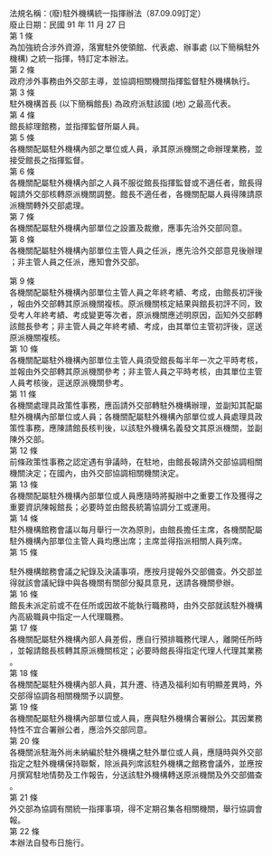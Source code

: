 法規名稱：(廢)駐外機構統一指揮辦法（87.09.09訂定）  
廢止日期：民國 91 年 11 月 27 日  
第 1 條  
為加強統合涉外資源，落實駐外使領館、代表處、辦事處 (以下簡稱駐外  
機構) 之統一指揮，特訂定本辦法。  
第 2 條  
政府涉外事務由外交部主導，並協調相關機關指揮監督駐外機構執行。  
第 3 條  
駐外機構首長 (以下簡稱館長) 為政府派駐該國 (地) 之最高代表。  
第 4 條  
館長綜理館務，並指揮監督所屬人員。  
第 5 條  
各機關配屬駐外機構內部之單位或人員，承其原派機關之命辦理業務，並  
接受館長之指揮監督。  
第 6 條  
各機關配屬駐外機構內部之人員不服從館長指揮監督或不適任者，館長得  
報請外交部核轉原派機關調整。館長不適任者，各機關配屬人員得陳請原  
派機關轉外交部處理。  
第 7 條  
各機關配屬駐外機構內部單位之設置及裁撤，應事先洽外交部同意。  
第 8 條  
各機關配屬駐外機構內部單位主管人員之任派，應先洽外交部意見後辦理  
；非主管人員之任派，應知會外交部。  


第 9 條  
各機關配屬駐外機構內部單位主管人員之年終考績、考成，由館長初評後  
，報由外交部轉其原派機關複核。原派機關核定結果與館長初評不同，致  
受考人年終考績、考成變更等次者，原派機關應述明原因，函知外交部轉  
該館長參考；非主管人員之年終考績、考成，由其單位主管初評後，逕送  
原派機關複核。  
第 10 條  
各機關配屬駐外機構內部單位主管人員須受館長每半年一次之平時考核，  
並報由外交部轉其原派機關參考；非主管人員之平時考核，由其單位主管  
人員考核後，逕送原派機關參考。  
第 11 條  
各機關處理具政策性事務，應函請外交部轉駐外機構辦理，並副知其配屬  
駐外機構內部單位或人員；各機關配屬駐外機構內部單位或人員處理具政  
策性事務，應陳請館長核判後，以該駐外機構名義發文其原派機關，並副  
陳外交部。  
第 12 條  
前條政策性事務之認定遇有爭議時，在駐地，由館長報請外交部協調相關  
機關決定；在國內，由外交部協調相關機關決定。  
第 13 條  
各機關配屬駐外機構內部單位或人員應隨時將擬辦中之重要工作及獲得之  
重要資訊陳報館長；必要時並由館長統籌協調分工或運用。  
第 14 條  
駐外機構館務會議以每月舉行一次為原則，由館長擔任主席，各機關配屬  
駐外機構內部單位主管人員均應出席；主席並得指派相關人員列席。  
第 15 條  


駐外機構館務會議之紀錄及決議事項，應按月提報外交部備查。外交部並  
得就該會議紀錄中與各機關有關部分擬具意見，送請各機關參辦。  
第 16 條  
館長未派定前或不在任所或因故不能執行職務時，由外交部就該駐外機構  
內高級職員中指定一人代理職務。  
第 17 條  
各機關配屬駐外機構內部人員差假，應自行預排職務代理人，離開任所時  
，並報請館長核轉其原派機關核定；必要時館長得指定代理人代理其業務  
。  
第 18 條  
各機關配屬駐外機構內部人員，其升遷、待遇及福利如有明顯差異時，外  
交部得協調各相關機關予以調整。  
第 19 條  
各機關配屬駐外機構內部單位或人員，應與駐外機構合署辦公。其因業務  
特性不宜合署辦公者，應洽外交部同意。  
第 20 條  
各機關派駐海外尚未納編於駐外機構之駐外單位或人員，應隨時與外交部  
指定之駐外機構保持聯繫，除派員列席該駐外機構之館務會議外，並應按  
月撰寫駐地情勢及工作報告，分送該駐外機構轉送原派機關及外交部備查  
。  
第 21 條  
外交部為協調有關統一指揮事項，得不定期召集各相關機關，舉行協調會  
報。  
第 22 條  
本辦法自發布日施行。  


